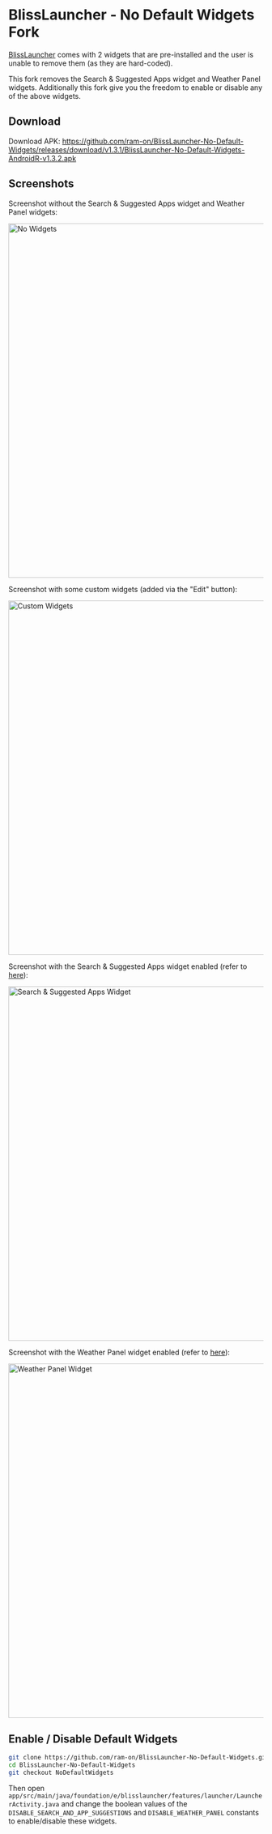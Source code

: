 # BlissLauncher - No Default Widgets Fork

[BlissLauncher](https://gitlab.e.foundation/e/os/BlissLauncher) comes with 2 widgets that are pre-installed and the user is unable to remove them (as they are hard-coded).  

This fork removes the Search & Suggested Apps widget and Weather Panel widgets.  Additionally this fork give you the freedom
to enable or disable any of the above widgets.

## Download

Download APK:  https://github.com/ram-on/BlissLauncher-No-Default-Widgets/releases/download/v1.3.1/BlissLauncher-No-Default-Widgets-AndroidR-v1.3.2.apk


## Screenshots

Screenshot without the Search & Suggested Apps widget and Weather Panel widgets:

<img src="https://i.imgur.com/Cbyf3WJ.png" alt="No Widgets" height="700px"/>

Screenshot with some custom widgets (added via the "Edit" button):

<img src="https://i.imgur.com/yFmY5Kg.png" alt="Custom Widgets" height="700px"/>

Screenshot with the Search & Suggested Apps widget enabled (refer to [here](#enable--disable-default-widgets)):

<img src="https://i.imgur.com/FTiAi0w.png" alt="Search & Suggested Apps Widget" height="700px"/>

Screenshot with the Weather Panel widget enabled (refer to [here](#enable--disable-default-widgets)):

<img src="https://i.imgur.com/TvPegT0.png" alt="Weather Panel Widget" height="700px"/>


## Enable / Disable Default Widgets

```bash
git clone https://github.com/ram-on/BlissLauncher-No-Default-Widgets.git
cd BlissLauncher-No-Default-Widgets
git checkout NoDefaultWidgets
```

Then open `app/src/main/java/foundation/e/blisslauncher/features/launcher/LauncherActivity.java` and change the boolean values
of the `DISABLE_SEARCH_AND_APP_SUGGESTIONS` and `DISABLE_WEATHER_PANEL` constants to enable/disable these widgets.
